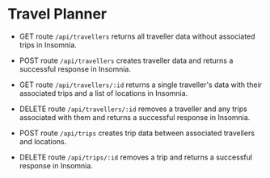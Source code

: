# Travel Planner

* GET route `/api/travellers` returns all traveller data without associated trips in Insomnia.

* POST route `/api/travellers` creates traveller data and returns a successful response in Insomnia.

* GET route `/api/travellers/:id` returns a single traveller's data with their associated trips and a list of locations in Insomnia. 

* DELETE route `/api/travellers/:id` removes a traveller and any trips associated with them and returns a successful response in Insomnia.

* POST route `/api/trips` creates trip data between associated travellers and locations.

* DELETE route `/api/trips/:id` removes a trip and returns a successful response in Insomnia.